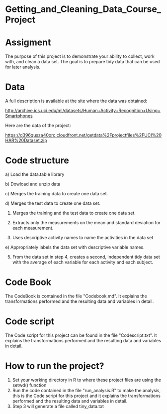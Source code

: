 # Getting_and_Cleaning_Data_Course_Project

# Assigment

The purpose of this project is to demonstrate your ability to collect, work with, and clean a data set. The goal is to prepare tidy data that can be used for later analysis.

# Data

A full description is available at the site where the data was obtained:

http://archive.ics.uci.edu/ml/datasets/Human+Activity+Recognition+Using+Smartphones

Here are the data of the project:

https://d396qusza40orc.cloudfront.net/getdata%2Fprojectfiles%2FUCI%20HAR%20Dataset.zip

# Code structure

a) Load the data.table library

b) Dowload and unzip data

c) Merges the training data to create one data set.

d) Merges the test data to create one data set.

1. Merges the training and the test data to create one data set.

2. Extracts only the measurements on the mean and standard deviation for each measurement.

3. Uses descriptive activity names to name the activities in the data set

e) Appropriately labels the data set with descriptive variable names.

5. From the data set in step 4, creates a second, independent tidy data set with the average of each variable for each activity and each subject.

# Code Book
The CodeBook is contained in the file "Codebook.md". It explains the transformations performed and the resulting data and variables in detail.

# Code script

The Code script for this project can be found in the file "Codescript.txt". It explains the transformations performed and the resulting data and variables in detail.

# How to run the project?

1. Set your working directory in R to where these project files are using the setwd() function
2. Run the code contained in the file "run_analysis.R" to make the analysis, this is the Code script for this project and it explains the transformations performed and the resulting data and variables in detail.
3. Step 3 will generate a file called tiny_data.txt 
